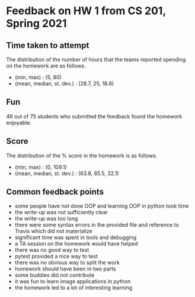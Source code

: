 # Feedback on HW 1 from CS 201, Spring 2021

Time taken to attempt
-

The distribution of the number of hours that the teams reported spending on the homework are as follows.

- (min, max) : (5, 80)
- (mean, median, st. dev.) : (28.7, 25, 18.6)

Fun
-

46 out of 75 students who submitted the feedback found the homework enjoyable.

Score
-

The distribution of the % score in the homework is as follows.

- (min, max) : (0, 109.1)
- (mean, median, st. dev.) : (63.8, 65.5, 32.1)

Common feedback points
-

- some people have not done OOP and learning OOP in python took time
- the write-up was not sufficiently clear
- the write-up was too long
- there were some syntax errors in the provided file and reference to Travis which did not materialize
- significant time was spent in tools and debugging
- a TA session on the homework would have helped
- there was no good way to test
- pytest provided a nice way to test
- there was no obvious way to split the work
- homework should have been in two parts
- some buddies did not contribute
- it was fun to learn image applications in python
- the homework led to a lot of interesting learning
